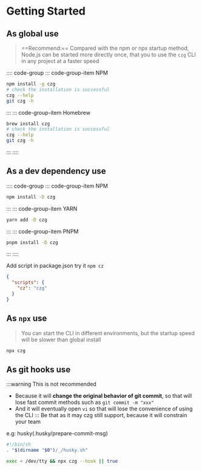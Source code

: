 # Getting Started

## As global use
> ==Recommend:== Compared with the npm or npx startup method, Node.js can be started more directly once, that you to use the `czg` CLI in any project at a faster speed

:::: code-group
::: code-group-item NPM

```sh
npm install -g czg
# check the installation is successful
czg --help
git czg -h
```

:::
::: code-group-item Homebrew

```sh
brew install czg
# check the installation is successful
czg --help
git czg -h
```

:::
::::

## As a dev dependency use

:::: code-group
::: code-group-item NPM

```sh
npm install -D czg
```

:::
::: code-group-item YARN

```sh
yarn add -D czg
```

:::
::: code-group-item PNPM

```sh
pnpm install -D czg
```

:::
::::

Add script in package.json
try it `npm cz`
```json
{
  "scripts": {
    "cz": "czg"
  }
}
```

## As `npx` use
> You can start the CLI in different environments, but the startup speed will be slower than global install

```sh
npx czg
```

## As git hooks use

:::warning
This is not recommended
- Because it will **change the original behavior of git commit**, so that will lose fast commit methods such as `git commit -m "xxx"`
- And it will eventually open `vi` so that will lose the convenience of using the CLI
:::
Be that as it may czg still support, because it will constrain your team

e.g: husky(.husky/prepare-commit-msg)
```sh
#!/bin/sh
. "$(dirname "$0")/_/husky.sh"

exec < /dev/tty && npx czg --hook || true
```
